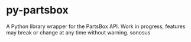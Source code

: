 # py-partsbox
A Python library wrapper for the PartsBox API. Work in progress, features may break or change at any time without warning. 
sonosus